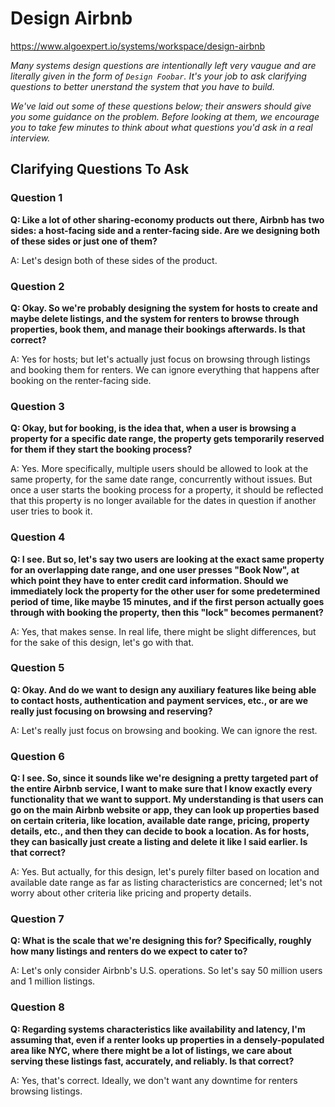 # Design Airbnb

https://www.algoexpert.io/systems/workspace/design-airbnb

*Many systems design questions are intentionally left very vaugue and are literally given in the form of `Design Foobar`. It's your job to ask clarifying questions to better unerstand the system that you have to build.*

*We've laid out some of these questions below; their answers should give you some guidance on the problem. Before looking at them, we encourage you to take few minutes to think about what questions you'd ask in a real interview.*

## Clarifying Questions To Ask


### Question 1

**Q: Like a lot of other sharing-economy products out there, Airbnb has two sides: a host-facing side and a renter-facing side. Are we designing both of these sides or just one of them?**

A: Let's design both of these sides of the product.



### Question 2

**Q: Okay. So we're probably designing the system for hosts to create and maybe delete listings, and the system for renters to browse through properties, book them, and manage their bookings afterwards. Is that correct?**

A: Yes for hosts; but let's actually just focus on browsing through listings and booking them for renters. We can ignore everything that happens after booking on the renter-facing side.



### Question 3

**Q: Okay, but for booking, is the idea that, when a user is browsing a property for a specific date range, the property gets temporarily reserved for them if they start the booking process?**

A: Yes. More specifically, multiple users should be allowed to look at the same property, for the same date range, concurrently without issues. But once a user starts the booking process for a property, it should be reflected that this property is no longer available for the dates in question if another user tries to book it.



### Question 4

**Q: I see. But so, let's say two users are looking at the exact same property for an overlapping date range, and one user presses "Book Now", at which point they have to enter credit card information. Should we immediately lock the property for the other user for some predetermined period of time, like maybe 15 minutes, and if the first person actually goes through with booking the property, then this "lock" becomes permanent?**

A: Yes, that makes sense. In real life, there might be slight differences, but for the sake of this design, let's go with that.



### Question 5

**Q: Okay. And do we want to design any auxiliary features like being able to contact hosts, authentication and payment services, etc., or are we really just focusing on browsing and reserving?**

A: Let's really just focus on browsing and booking. We can ignore the rest.



### Question 6

**Q: I see. So, since it sounds like we're designing a pretty targeted part of the entire Airbnb service, I want to make sure that I know exactly every functionality that we want to support. My understanding is that users can go on the main Airbnb website or app, they can look up properties based on certain criteria, like location, available date range, pricing, property details, etc., and then they can decide to book a location. As for hosts, they can basically just create a listing and delete it like I said earlier. Is that correct?**

A: Yes. But actually, for this design, let's purely filter based on location and available date range as far as listing characteristics are concerned; let's not worry about other criteria like pricing and property details.



### Question 7

**Q: What is the scale that we're designing this for? Specifically, roughly how many listings and renters do we expect to cater to?**

A: Let's only consider Airbnb's U.S. operations. So let's say 50 million users and 1 million listings.



### Question 8

**Q: Regarding systems characteristics like availability and latency, I'm assuming that, even if a renter looks up properties in a densely-populated area like NYC, where there might be a lot of listings, we care about serving these listings fast, accurately, and reliably. Is that correct?**

A: Yes, that's correct. Ideally, we don't want any downtime for renters browsing listings.
